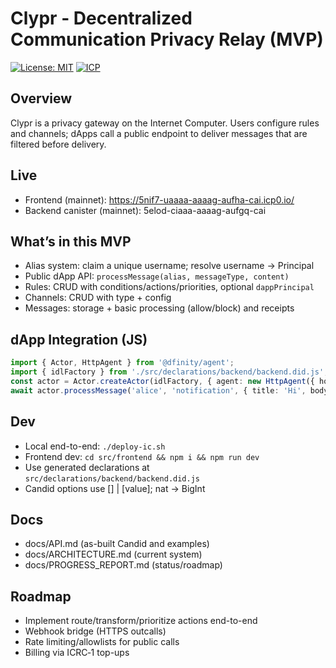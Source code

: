 # Clypr - Decentralized Communication Privacy Relay (MVP)

[![License: MIT](https://img.shields.io/badge/License-MIT-blue.svg)](LICENSE)
[![ICP](https://img.shields.io/badge/Internet%20Computer-icp0.io-orange)](https://internetcomputer.org)

## Overview
Clypr is a privacy gateway on the Internet Computer. Users configure rules and channels; dApps call a public endpoint to deliver messages that are filtered before delivery.

## Live
- Frontend (mainnet): https://5nif7-uaaaa-aaaag-aufha-cai.icp0.io/
- Backend canister (mainnet): 5elod-ciaaa-aaaag-aufgq-cai

## What’s in this MVP
- Alias system: claim a unique username; resolve username → Principal
- Public dApp API: `processMessage(alias, messageType, content)`
- Rules: CRUD with conditions/actions/priorities, optional `dappPrincipal`
- Channels: CRUD with type + config
- Messages: storage + basic processing (allow/block) and receipts

## dApp Integration (JS)
```ts
import { Actor, HttpAgent } from '@dfinity/agent';
import { idlFactory } from './src/declarations/backend/backend.did.js';
const actor = Actor.createActor(idlFactory, { agent: new HttpAgent({ host: 'https://ic0.app' }), canisterId: '5elod-ciaaa-aaaag-aufgq-cai' });
await actor.processMessage('alice', 'notification', { title: 'Hi', body: 'Welcome', priority: 3, metadata: [['k','v']] });
```

## Dev
- Local end-to-end: `./deploy-ic.sh`
- Frontend dev: `cd src/frontend && npm i && npm run dev`
- Use generated declarations at `src/declarations/backend/backend.did.js`
- Candid options use [] | [value]; nat → BigInt

## Docs
- docs/API.md (as-built Candid and examples)
- docs/ARCHITECTURE.md (current system)
- docs/PROGRESS_REPORT.md (status/roadmap)

## Roadmap
- Implement route/transform/prioritize actions end-to-end
- Webhook bridge (HTTPS outcalls)
- Rate limiting/allowlists for public calls
- Billing via ICRC‑1 top-ups

